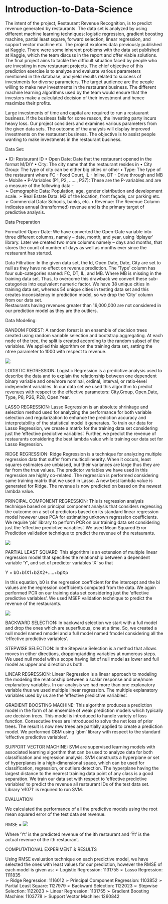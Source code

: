 # Introduction-to-Data-Science

The intent of the project, Restaurant Revenue Recognition, is to predict revenue generated by restaurants. The data set is analyzed by using different machine learning techniques: logistic regression, gradient boosting machine, partial least square, forward selection, linear regression, and support vector machine etc. The project explores data previously published at Kaggle. There were some inherent problems with the data set published at Kaggle, which the team discuss in the report and offer viable solutions. 
The final project aims to tackle the difficult situation faced by people who are investing in new restaurant projects. The chief objective of this prediction exercise is to analyze and evaluate various parameters mentioned in the database, and yield results related to success of investments for diverse parameters. The target audience are the people willing to make new investments in the restaurant business. The different machine learning algorithms used by the team would ensure that the investors make a calculated decision of their investment and hence maximize their profits. 

Large investments of time and capital are required to run a restaurant business. If the business fails for some reason, the investing party incurs heavy loss. Our project considers and examines various parameters from the given data sets. The outcome of the analysis will display improved investments on the restaurant business. The objective is to assist people wanting to make investments in the restaurant business. 

Data Set:

• ID: Restaurant ID
• Open Date: Date that the restaurant opened in the format M/D/Y 
• City: The city name that the restaurant resides in 
• City Group: The type of city can be either big cities or other 
• Type: The type of the restaurant where FC - Food Court, IL - Inline, DT - Drive through and MB – Mobile 
• P-Variables (P1, P2, ......, P37): These are the P-variables and are a measure of the following data -  
➢ Demographic Data: Population, age, gender distribution and development scale. 
➢ Real Estate Data: M2 of the location, front façade, car parking etc. 
➢ Commercial Data: Schools, banks, etc. 
• Revenue: The Revenue Column indicates annual (transformed) revenue and is the primary target of predictive analysis. 

Data Preparation 

Formatted Open-Date: We have converted the Open-Date variable into three different columns, namely – date, month, and year, using ‘dplayer’ library. Later we created two more columns namely – days and months, that stores the count of number of days as well as months ever since the restaurant has started.

Data Filtration: In the given data set, the Id, Open.Date, Date, City are set to null as they have no effect on revenue prediction. The ‘Type’ column has four sub-categories named: FC, DT, IL, and MB. Where MB is missing in the training data set. Thus, to overcome this drawback we convert these sub-categories into equivalent numeric factor. We have 38 unique cities in training data set, whereas 54 unique cities in testing data set and this creates inconsistency in prediction model, so we drop the ‘City’ column from our data set.  
Restaurants having revenues greater than 16,000,000 are not considered in our prediction model as they are the outliers. 

 
Data Modeling:

RANDOM FOREST: A random forest is an ensemble of decision trees created using random variable selection and bootstrap aggregating. At each node of the tree, the split is created according to the random subset of the variables. We applied this algorithm on the training data set, setting the ntree parameter to 1000 with respect to revenue. 

![](Random_Forest.PNG)


LOGISTIC REGRESSION: Logistic Regression is a predictive analysis used to describe the data and to explain the relationship between one dependent binary variable and one/more nominal, ordinal, interval, or ratio-level independent variables. In our data set we used this algorithm to predict revenues with respect to the effective parameters: City.Group, Open.Date, Type, P8, P26, P28, Open.Year. 


LASSO REGRESSION: Lasso Regression is an absolute shrinkage and selection method used for analyzing the performance for both variable selection and regularization to enhance the prediction accuracy and interpretability of the statistical model it generates. To train our data for Lasso Regression, we create a matrix for the training data set considering just the ‘effective predictive variables’. Further, we predict the revenue of restaurants considering the best lambda value while training our data set for Lasso Regression. 


RIDGE REGRESSION: Ridge Regression is a technique for analyzing multiple regression data that suffer from multicollinearity. When it occurs, least squares estimates are unbiased, but their variances are large thus they are far from the true values. The predictor variables we have used in this regression are highly co-related. The regression is performed considering same training matrix that we used in Lasso. A new best lambda value is generated for Ridge. The revenue is now predicted on based on the newest lambda value. 


PRINCIPAL COMPONENT REGRESSION: This is regression analysis technique based on principal component analysis that considers regressing the outcome on a set of predictors based on its standard linear regression model however uses PCA for estimating unknown regression coefficients. We require ‘pls’ library to perform PCR on our training data set considering just the ‘effective predictive variables’. We used Mean Squared Error Prediction validation technique to predict the revenue of the restaurants. 

![](PCR.PNG)


PARTIAL LEAST SQUARE: This algorithm is an extension of multiple linear regression model that specifies the relationship between a dependent variable ‘Y’, and set of predictor variables ‘X’ so that  

Y = b0+b1X1+b2X2+…..+bpXp 

In this equation, b0 is the regression coefficient for the intercept and the bi values are the regression coefficients computed from the data. We again performed PCR on our training data set considering just the ‘effective predictive variables’. We used MSEP validation technique to predict the revenue of the restaurants. 

![](PLS.PNG)


BACKWARD SELECTION: In backward selection we start with a full model and drop the ones which are superfluous, one at a time. So, we created a null model named nmodel and a full model named fmodel considering all the ‘effective predictive variables’. 


STEPWISE SELECTION: In the Stepwise Selection is a method that allows moves in either directions, dropping/adding variables at numerous steps. We used null model with a scope having list of null model as lower and full model as upper and direction as both. 


LINEAR REGRESSION: Linear Regression is a linear approach to modeling the modeling the relationship between a scalar response and one/more explanatory variables. In our analysis we had more than one explanatory variable thus we used multiple linear regression. The multiple explanatory variables used by us are the ‘effective predictive variables’. 


GRADIENT BOOSTING MACHINE: This algorithm produces a prediction model in the form of an ensemble of weak prediction models which typically are decision trees. This model is introduced to handle variety of loss function. Consecutive trees are introduced to solve the net loss of prior trees. The result is now new trees are partially applied to create a prediction model. We performed GBM using ‘gbm’ library with respect to the standard ‘effective predictive variables’.


SUPPORT VECTOR MACHINE:  SVM are supervised learning models with associated learning algorithm that can be used to analyze data for both classification and regression analysis. SVM constructs a hyperplane or set of hyperplanes in a high-dimensional space, which can be used for classification, regression, or outliers detection. The hyperplane having the largest distance to the nearest training data point of any class is a good separation. We train our data set with respect to ‘effective predictive variables’ to predict the revenue all restaurant IDs of the test data set. Library ‘e1071’ is required to run SVM. 


EVALUATION

We calculated the performance of all the predictive models using the root mean squared error of the test data set revenue.

RMSE =  ![](RMSE.PNG)

Where ‘Yt’ is the predicted revenue of the ith restaurant and ‘Ŷt’ is the actual revenue of the ith restaurant. 

COMPUTATIONAL EXPERIMENT & RESULTS

Using RMSE evaluation technique on each predictive model, we have selected the ones with least values for our prediction, however the RMSE of each model is given as: 
➢ Logistic Regression: 1131755 
➢ Lasso Regression: 1111835   
➢ Ridge Regression: 1116012 
➢ Principal Component Regression: 1103852 
➢ Partial Least Square: 1127979 
➢ Backward Selection: 1122023 
➢ Stepwise Selection: 1122023 
➢ Linear Regression: 1131755 
➢ Gradient Boosting Machine: 1103778 
➢ Support Vector Machine: 1260842 
